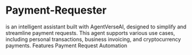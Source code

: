 # Payment-Requester
 is an intelligent assistant built with AgentVerseAI, designed to simplify and streamline payment requests. This agent supports various use cases, including personal transactions, business invoicing, and cryptocurrency payments.  Features Payment Request Automation
